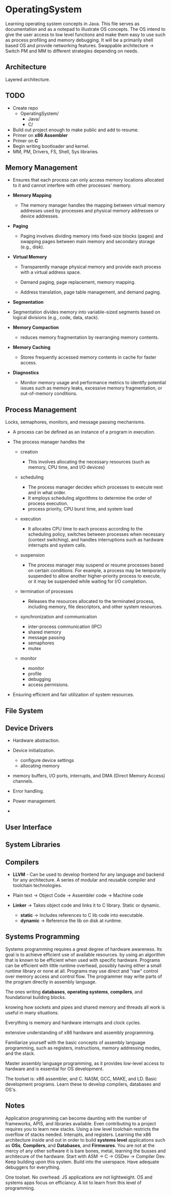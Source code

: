 # OperatingSystem #
Learning operating system concepts in Java. This file serves as 
documentation and as a notepad to illustrate OS concepts. The OS intend to give
the user access to low level functions and make them easy to use such as
process profiling and memory debugging. It will be a primarily shell based OS
and provide networking features. Swappable architecture -> Switch PM and MM
to different strategies depending on needs.


## Architecture ##
Layered architecture.


## TODO ##
* Create repo
  * OperatingSystem/
      * Java/
      * C/
* Build out project enough to make public and add to resume.
* Primer on **x86 Assembler**
* Primer on **C**
* Begin writing bootloader and kernel.
* MM, PM, Drivers, FS, Shell, Sys libraries.


## Memory Management ##
* Ensures that each process can only access memory locations allocated to it 
  and cannot interfere with other processes' memory.

* **Memory Mapping**
    * The memory manager handles the mapping between virtual memory addresses 
      used by processes and physical memory addresses or device addresses.

* **Paging**
    * Paging involves dividing memory into fixed-size blocks (pages) and 
      swapping pages between main memory and secondary storage (e.g., disk). 

* **Virtual Memory**
    * Transparently manage physical memory and provide each process with a 
      virtual address space.
    
    * Demand paging, page replacement, memory mapping.

    * Address translation, page table management, and demand paging.

* **Segmentation**
* Segmentation divides memory into variable-sized segments based on logical 
  divisions (e.g., code, data, stack).

* **Memory Compaction**
    * reduces memory fragmentation by rearranging memory contents.

* **Memory Caching**
    * Stores frequently accessed memory contents in cache for faster access.

* **Diagnostics**
    * Monitor memory usage and performance metrics to identify potential issues 
      such as memory leaks, excessive memory fragmentation, or out-of-memory 
      conditions.


## Process Management ##
 Locks, semaphores, monitors, and message passing mechanisms. 
* A process can be defined as an instance of a program in execution. 
* The process manager handles the 
    * creation
        * This involves allocating the necessary resources (such as memory, 
          CPU time, and I/O devices) 

    * scheduling
        * The process manager decides which processes to execute next and in 
          what order.
        * It employs scheduling algorithms to determine the order of process 
          execution.
        * process priority, CPU burst time, and system load 

    * execution
        * It allocates CPU time to each process according to the 
          scheduling policy, switches between processes when necessary 
          (context switching), and handles interruptions such as hardware 
          interrupts and system calls.
    
    * suspension
        *  The process manager may suspend or resume processes based on certain 
          conditions. For example, a process may be temporarily suspended to 
          allow another higher-priority process to execute, or it may be 
          suspended while waiting for I/O completion.

    * termination of processes
        * Releases the resources allocated to the terminated process, 
          including memory, file descriptors, and other system resources.

    * synchronization and communication
        *  inter-process communication (IPC) 
        * shared memory
        * message passing
        * semaphores
        * mutex

    * monitor
        * monitor
        * profile
        * debugging
        * access permisions.

* Ensuring efficient and fair utilization of system resources.


## File System ##


## Device Drivers ##
* Hardware abstraction.
* Device initialization.
    * configure device settings
    * allocating memory

* memory buffers, I/O ports, interrupts, and DMA (Direct Memory Access) channels. 
* Error handling.
* Power management.
* 


## User Interface ##


## System Libraries ##


## Compilers ##
* **LLVM** - Can be used to develop frontend for any language and backend for 
  any architecture. A series of modular and reusable compiler and toolchain
  technologies. 

* Plain text -> Object Code -> Assembler code -> Machine code

* **Linker** -> Takes object code and links it to C library. Static or dynamic.
    * **static** -> Includes references to C lib code into executable.
    * **dynamic** -> Reference the lib on disk at runtime.


## Systems Programming ##
Systems programming requires a great degree of hardware awareness.  Its goal is 
to achieve efficient use of available resources.  by using an algorithm that is 
known to be efficient when used with specific hardware. Programs can be 
efficient with little runtime overhead, possibly having either a small runtime 
library or none at all. Programs may use direct and "raw" control over memory 
access and control flow. The programmer may write parts of the program directly 
in assembly language. 

The ones writing **databases**, **operating systems**, **compilers**, and 
foundational building blocks.

knowing how sockets and pipes and shared memory and threads all work is useful 
in many situations. 

Everything is memory and hardware interrupts and clock cycles. 

extensive understanding of x86 hardware and assembly programming.

Familiarize yourself with the basic concepts of assembly language programming, 
such as registers, instructions, memory addressing modes, and the stack.

Master assembly language programming, as it provides low-level access to 
hardware and is essential for OS development.

The toolset is: x86 assembler, and C. NASM, GCC, MAKE, and LD. Basic development
programs. Learn these to develop compilers, databases and OS's.


## Notes ##
Application programming can become daunting with the number of frameworks, APIS,
and libraries available. Even contributing to a project requires you to learn
new stacks. Using a low level toolchain restricts the overflow of stacks needed.
Interupts, and registers. Learning the x86 architecture inside and out in order
to build **systems level** applications such as **OSs**, **Compilers**, and
**Databases**, and **Firmwares**. You are not at the mercy of any other software
it is bare bones, metal, learning the busses and architecure of the hardware.
Start with ASM -> C -> OSDev -> Compiler Dev. Keep building upon this system.
Build into the userspace. Have adequate debuggers for everything.

One toolset. No overhead. JS applications are not lightweight. OS and systems
apps focus on efficiancy. A lot to learn from this level of programming. 